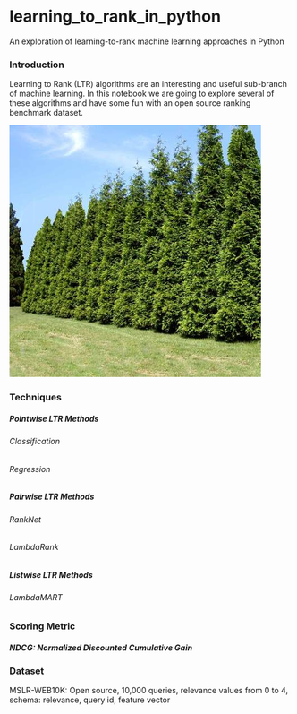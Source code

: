 # learning_to_rank_in_python
An exploration of learning-to-rank machine learning approaches in Python

### Introduction

Learning to Rank (LTR) algorithms are an interesting and useful sub-branch of machine learning. In this notebook we are going to explore several of these algorithms and have some fun with an open source ranking benchmark dataset.

![](img/ltr_trees.jpg)

### Techniques

##### Pointwise LTR Methods
###### Classification
###### Regression

##### Pairwise LTR Methods
###### RankNet
###### LambdaRank

##### Listwise LTR Methods
###### LambdaMART

### Scoring Metric

##### NDCG: Normalized Discounted Cumulative Gain

### Dataset

MSLR-WEB10K: Open source, 10,000 queries, relevance values from 0 to 4, schema: relevance, query id, feature vector
